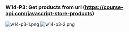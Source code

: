 ### W14-P3: Get products from url (https://course-api.com/javascript-store-products)

![w14-p3-1.png](https://hbzesbumvawzojeioyrn.supabase.co/storage/v1/object/public/209417012/md_1N_img/w14-p3-1.png)
![w14-p3-2.png](https://hbzesbumvawzojeioyrn.supabase.co/storage/v1/object/public/209417012/md_1N_img/w14-p3-2.png)
